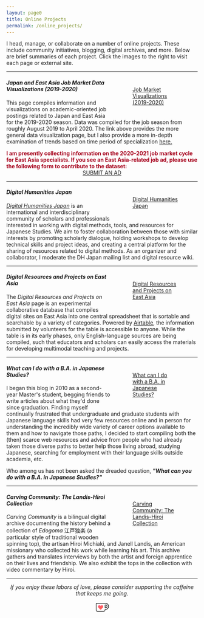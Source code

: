 ```yaml
---
layout: page0
title: Online Projects
permalink: /online_projects/
---
```


<p></p>I head, manage, or collaborate on a number of online projects. These include community initiatives, blogging, digital archives, and more. Below are brief summaries of each project. Click the images to the right to visit each page or external site.
<p></p>
<hr>
<p></p>
<div style="float:right;max-width:40%;padding: 10px 10px 10px 15px;">
<section class="thumbnail-grid flex">
			<a href="/projects/jobs2020/" class="flex-item">
				<figure class="i7">
					<figcaption>Job Market Visualizations<br>(2019-2020)</figcaption>
				</figure>
			</a>
</section>
</div>
<p></p>
<h4><em>Japan and East Asia Job Market Data Visualizations (2019-2020)</em></h4>
<p></p>
This page compiles information and visualizations on academic-oriented job postings related to Japan and East Asia for the 2019-2020 season. Data was compiled for the job season from roughly August 2019 to April 2020. The link above provides the more general data visualization page, but I also provide a more in-depth examination of trends based on time period of specialization <a href="/projects/PMjobs2020/">here.</a>
<p></p>
<b><font color="#a6001b">I am presently collecting information on the 2020-2021 job market cycle for East Asia specialists. If you see an East Asia-related job ad, please use the following form to contribute to the dataset:</font></b><br>
<center><a href="https://forms.gle/udbx9EwdnPcFJqWV7" class="btn btn-primary btn-lg outline" role="button" target="blank">SUBMIT AN AD</a></center>
<p></p>
<hr>
<p></p>
<div style="float:right;max-width:40%;padding: 10px 10px 10px 15px;">
<section class="thumbnail-grid flex">
			<a href="http://dhjapan.org/" class="flex-item">
				<figure class="i8">
					<figcaption>Digital Humanities Japan</figcaption>
				</figure>
			</a>
</section>
</div>
<h4><em>Digital Humanities Japan</em></h4>
<p></p>
<em><a href="http://dhjapan.org/">Digital Humanities Japan</a></em> is an international and interdisciplinary community of scholars and professionals interested in working with digital methods, tools, and resources for Japanese Studies. We aim to foster collaboration between those with similar interests by promoting scholarly dialogue, holding workshops to develop technical skills and project ideas, and creating a central platform for the sharing of resources related to digital methods. As an organizer and collaborator, I moderate the DH Japan mailing list and digital resource wiki.
<p></p>
<hr>
<p></p>
<div style="float:right;max-width:40%;padding: 10px 10px 10px 15px;">
<section class="thumbnail-grid flex">
			<a href="/DH/resources/" class="flex-item">
				<figure class="i9">
					<figcaption>Digital Resources and Projects on East Asia</figcaption>
				</figure>
			</a>
</section>
</div>
<h4><em>Digital Resources and Projects on East Asia</em></h4>
<p></p>
The <em>Digital Resources and Projects on East Asia</em> page is an experimental collaborative database that compiles digital sites on East Asia into one central spreadsheet that is sortable and searchable by a variety of categories. Powered by <a href="https://airtable.com/">Airtable</a>, the information submitted by volunteers for the table is accessible to anyone. While the table is in its early phases, only English-language sources are being compiled, such that educators and scholars can easily access the materials for developing multimodal teaching and projects.
<hr>
<p></p>
<div style="float:right;max-width:40%;padding: 10px 10px 10px 15px;">
<section class="thumbnail-grid flex">
				<a href="http://shinpaideshou.com" class="flex-item">
					<figure class="i10">
					<figcaption>What can I do with a B.A. in Japanese Studies?</figcaption>
						</figure>
				</a>
</section>
</div>
<h4><em>What can I do with a B.A. in Japanese Studies?</em></h4>
<p></p>
I began this blog in 2010 as a second-year Master's student, begging friends to write articles about what they'd done since graduation. Finding myself continually frustrated that undergraduate and graduate students with Japanese language skills had very few resources online and in person for understanding the incredibly wide variety of career options available to them and how to navigate those paths, I decided to start compiling both the (then) scarce web resources and advice from people who had already taken those diverse paths to better help those living abroad, studying Japanese, searching for employment with their language skills outside academia, etc.
<p class="indent">Who among us has not been asked the dreaded question, <em><b>"What can you do with a B.A. in Japanese Studies?"</b></em></p>
<p></p>
<hr>
<p></p>
<div style="float:right;max-width:40%;padding: 10px 10px 10px 15px;">
<section class="thumbnail-grid flex">
			<a href="http://carvingcommunity-dentouart.com" class="flex-item">
					<figure class="i11">
						<figcaption>Carving Community: The Landis-Hiroi Collection</figcaption>
					</figure>
				</a>
</section>
</div>
<h4><em>Carving Community: The Landis-Hiroi Collection</em></h4>
<p></p>
<em>Carving Community</em> is a bilingual digital archive documenting the history behind a collection of <em>Edogoma</em> 江戸独楽 (a particular style of traditional wooden spinning top), the artisan Hiroi Michiaki, and Janell Landis, an American missionary who collected his work while learning his art. This archive gathers and translates interviews by both the artist and foreign apprentice on their lives and friendship. We also exhibit the tops in the collection with video commentary by Hiroi.
<p></p>
<hr>
<center><em>If you enjoy these labors of love, please consider supporting the caffeine that keeps me going.</em></center>
<p></p>
<center><a href="https://ko-fi.com/prcurtis"><img src="/images/kofi_square2.png" alt="Kofi" width="40px"></a></center>
